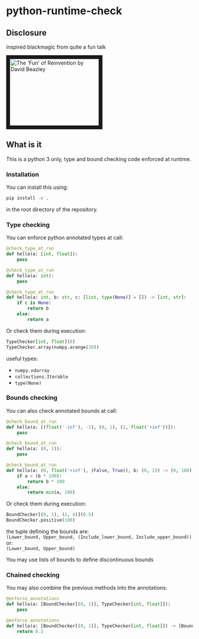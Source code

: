 # python-runtime-check

## Disclosure

inspired blackmagic from quite a fun talk

<a href="http://www.youtube.com/watch?feature=player_embedded&v=Je8TcRQcUgA" target="_blank"><img src="http://img.youtube.com/vi/Je8TcRQcUgA/0.jpg" alt="The 'Fun' of Reinvention by David Beazley" width="240" height="180" border="10" /></a>


## What is it

This is a python 3 only, type and bound checking code enforced at runtime.

### Installation

You can install this using:
```bash
pip install -e .
```
in the root directory of the repository.

### Type checking

You can enforce python annotated types at call:
```python
@check_type_at_run
def hello(a: [int, float]):
    pass

@check_type_at_run
def hello(a: int):
    pass

@check_type_at_run
def hello(a: int, b: str, c: [list, type(None)] = []) -> [int, str]:
    if c is None:
        return b
    else: 
        return a
```

Or check them during execution:
```python
TypeChecker[int, float](0)
TypeChecker.array(numpy.arange(10))
```

useful types:
- `numpy.ndarray`
- `collections.Iterable`
- `type(None)`

### Bounds checking

You can also check annotated bounds at call:
```python
@check_bound_at_run
def hello(a: [(float('-inf'), -1), (0, 1), (2, float('+inf'))]):
    pass

@check_bound_at_run
def hello(a: (0, 1)):
    pass

@check_bound_at_run
def hello(a: (0, float('+inf'), (False, True)), b: (0, 1)) -> (0, 100):
    if a < (b * 100):
        return b * 100
    else:
        return min(a, 100)
```

Or check them during execution:
```python
BoundChecker[(0, 1), (2, 4)](0.5)
BoundChecker.positive(100)
```

the tuple defining the bounds are:  
`(Lower_bound, Upper_bound, (Include_lower_bound, Include_upper_bound))`  
or:  
`(Lower_bound, Upper_bound)`  

You may use lists of bounds to define discontinuous bounds

### Chained checking

You may also combine the previous methods into the annotations:
```python
@enforce_annotations
def hello(a: [BoundChecker[(0, 1)], TypeChecker[int, float]]):
    pass

@enforce_annotations
def hello(a: [BoundChecker[(0, 1)], TypeChecker[int, float]]) -> [BoundChecker[(0, 1, (False, True))], TypeChecker[float]]:
    return 0.2
```
